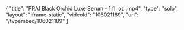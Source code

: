{
    "title": "PRAI Black Orchid Luxe Serum - 1 fl. oz..mp4",
    "type": "solo",
    "layout": "iframe-static",
    "videoId": "106021189",
    "url": "\/tvpembed\/106021189"
}